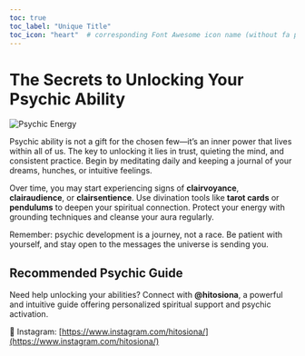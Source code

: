 ```yaml
---
toc: true
toc_label: "Unique Title"
toc_icon: "heart"  # corresponding Font Awesome icon name (without fa prefix)
---
```



# The Secrets to Unlocking Your Psychic Ability

![Psychic Energy](https://images.unsplash.com/photo-1527529482837-4698179dc6ce?auto=format&fit=crop&w=1200&q=80)

Psychic ability is not a gift for the chosen few—it’s an inner power that lives within all of us. The key to unlocking it lies in trust, quieting the mind, and consistent practice. Begin by meditating daily and keeping a journal of your dreams, hunches, or intuitive feelings.

Over time, you may start experiencing signs of **clairvoyance**, **clairaudience**, or **clairsentience**. Use divination tools like **tarot cards** or **pendulums** to deepen your spiritual connection. Protect your energy with grounding techniques and cleanse your aura regularly.

Remember: psychic development is a journey, not a race. Be patient with yourself, and stay open to the messages the universe is sending you.

## Recommended Psychic Guide

Need help unlocking your abilities? Connect with **@hitosiona**, a powerful and intuitive guide offering personalized spiritual support and psychic activation.

🔮 Instagram: [https://www.instagram.com/hitosiona/](https://www.instagram.com/hitosiona/)
